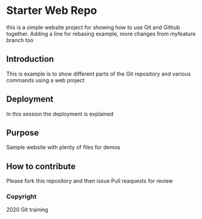 # Starter Web Repo

this is a simple website project for showing
how to use Git and Github together. Adding a line for rebasing example,
more changes from myfeature branch too

## Introduction

This is example is to show different parts of the Git repository and various
commands using a web project

## Deployment

In this session the deployment is explained

## Purpose

Sample website with plenty of files for demos

## How to contribute

Please fork this repository and then issue Pull reaquests for review

### Copyright 

2020 Git training 


